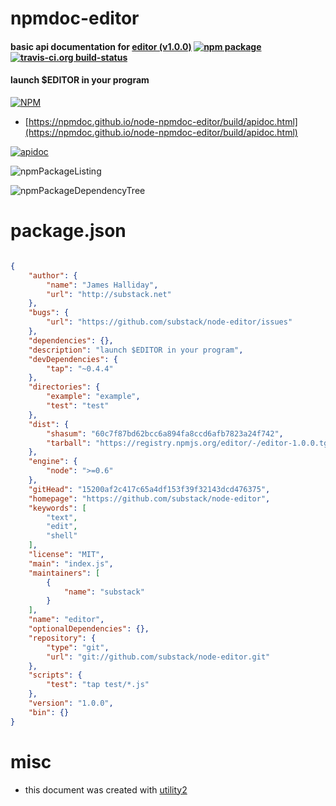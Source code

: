 # npmdoc-editor

#### basic api documentation for  [editor (v1.0.0)](https://github.com/substack/node-editor)  [![npm package](https://img.shields.io/npm/v/npmdoc-editor.svg?style=flat-square)](https://www.npmjs.org/package/npmdoc-editor) [![travis-ci.org build-status](https://api.travis-ci.org/npmdoc/node-npmdoc-editor.svg)](https://travis-ci.org/npmdoc/node-npmdoc-editor)

#### launch $EDITOR in your program

[![NPM](https://nodei.co/npm/editor.png?downloads=true&downloadRank=true&stars=true)](https://www.npmjs.com/package/editor)

- [https://npmdoc.github.io/node-npmdoc-editor/build/apidoc.html](https://npmdoc.github.io/node-npmdoc-editor/build/apidoc.html)

[![apidoc](https://npmdoc.github.io/node-npmdoc-editor/build/screenCapture.buildCi.browser.%252Ftmp%252Fbuild%252Fapidoc.html.png)](https://npmdoc.github.io/node-npmdoc-editor/build/apidoc.html)

![npmPackageListing](https://npmdoc.github.io/node-npmdoc-editor/build/screenCapture.npmPackageListing.svg)

![npmPackageDependencyTree](https://npmdoc.github.io/node-npmdoc-editor/build/screenCapture.npmPackageDependencyTree.svg)



# package.json

```json

{
    "author": {
        "name": "James Halliday",
        "url": "http://substack.net"
    },
    "bugs": {
        "url": "https://github.com/substack/node-editor/issues"
    },
    "dependencies": {},
    "description": "launch $EDITOR in your program",
    "devDependencies": {
        "tap": "~0.4.4"
    },
    "directories": {
        "example": "example",
        "test": "test"
    },
    "dist": {
        "shasum": "60c7f87bd62bcc6a894fa8ccd6afb7823a24f742",
        "tarball": "https://registry.npmjs.org/editor/-/editor-1.0.0.tgz"
    },
    "engine": {
        "node": ">=0.6"
    },
    "gitHead": "15200af2c417c65a4df153f39f32143dcd476375",
    "homepage": "https://github.com/substack/node-editor",
    "keywords": [
        "text",
        "edit",
        "shell"
    ],
    "license": "MIT",
    "main": "index.js",
    "maintainers": [
        {
            "name": "substack"
        }
    ],
    "name": "editor",
    "optionalDependencies": {},
    "repository": {
        "type": "git",
        "url": "git://github.com/substack/node-editor.git"
    },
    "scripts": {
        "test": "tap test/*.js"
    },
    "version": "1.0.0",
    "bin": {}
}
```



# misc
- this document was created with [utility2](https://github.com/kaizhu256/node-utility2)
